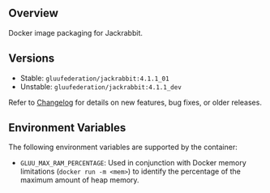 ## Overview

Docker image packaging for Jackrabbit.

## Versions

- Stable: `gluufederation/jackrabbit:4.1.1_01`
- Unstable: `gluufederation/jackrabbit:4.1.1_dev`

Refer to [Changelog](./CHANGES.md) for details on new features, bug fixes, or older releases.

## Environment Variables

The following environment variables are supported by the container:

- `GLUU_MAX_RAM_PERCENTAGE`: Used in conjunction with Docker memory limitations (`docker run -m <mem>`) to identify the percentage of the maximum amount of heap memory.
